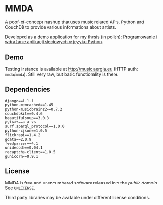 MMDA
====

A poof-of-concept mashup that uses music related APIs, Python and CouchDB to provide various informations about artists.

Developed as a demo application for my thesis (in polish): [Programowanie i wdrażanie aplikacji sieciowych w języku Python](http://lidel.org/mgr/).


Demo
----

Testing instance is available at <http://music.aergia.eu> (HTTP auth: `mmda`/`mmda`).
Still very raw, but basic functionality is there.


Dependencies
------------

    django==1.1.1
    python-memcached==1.45
    python-musicbrainz2==0.7.2
    couchdbkit==0.4.6
    beautifulsoup==3.0.8
    pylast==0.4.26
    surf.sparql_protocol==1.0.0
    python-cjson==1.0.5
    flickrapi==1.4.2
    gdata==2.0.9
    feedparser==4.1
    unidecode==0.04.1
    recaptcha-client==1.0.5
    gunicorn==0.9.1


License
-------

MMDA is free and unencumbered software released into the *public domain*. See `UNLICENSE`.

Third party libraries may be available under different license conditions.

